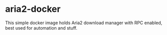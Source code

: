# aria2-docker
This simple docker image holds Aria2 download manager with RPC enabled, best used for automation and stuff.
